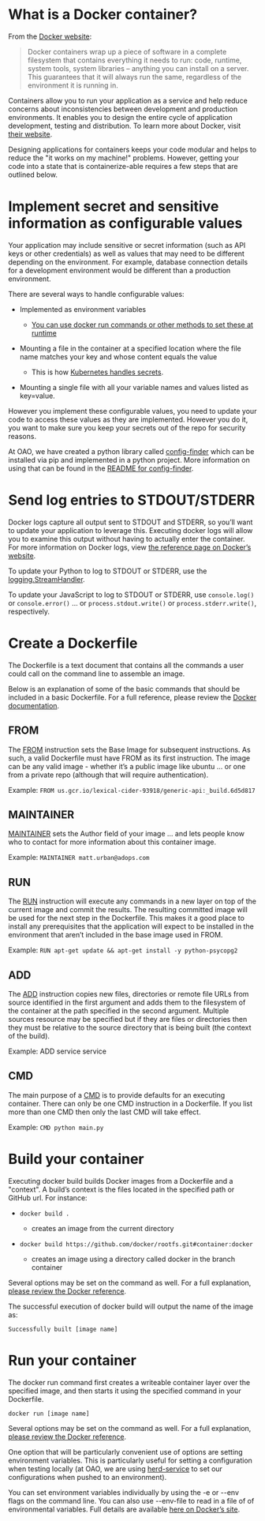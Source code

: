 # What is a Docker container?

From the [Docker website](https://www.docker.com/what-docker):

> Docker containers wrap up a piece of software in a complete filesystem that contains everything it needs to run: code, runtime, system tools, system libraries – anything you can install on a server. This guarantees that it will always run the same, regardless of the environment it is running in.

Containers allow you to run your application as a service and help reduce concerns about inconsistencies between development and production environments. It enables you to design the entire cycle of application development, testing and distribution. To learn more about Docker, visit [their website](https://www.docker.com/).

Designing applications for containers keeps your code modular and helps to reduce the "it works on my machine!" problems. However, getting your code into a state that is containerize-able requires a few steps that are outlined below.

# Implement secret and sensitive information as configurable values

Your application may include sensitive or secret information (such as API keys or other credentials) as well as values that may need to be different depending on the environment. For example, database connection details for a development environment would be different than a production environment.

There are several ways to handle configurable values:

* Implemented as environment variables

    * [You can use docker run commands or other methods to set these at runtime](https://github.com/OAODEV/herd-service/wiki/How-To-Dockerize-an-Application#run-your-container)

* Mounting a file in the container at a specified location where the file name matches your key and whose content equals the value

    * This is how [Kubernetes handles secrets](http://kubernetes.io/v1.1/docs/user-guide/secrets.html). 

* Mounting a single file with all your variable names and values listed as key=value.

However you implement these configurable values, you need to update your code to access these values as they are implemented. However you do it, you want to make sure you keep your secrets out of the repo for security reasons.

At OAO, we have created a python library called [config-finder](https://github.com/OAODEV/config-finder) which can be installed via pip and implemented in a python project. More information on using that can be found in the [README for config-finder](https://github.com/OAODEV/config-finder/blob/master/README.md).

# Send log entries to STDOUT/STDERR

Docker logs capture all output sent to STDOUT and STDERR, so you’ll want to update your application to leverage this.  Executing docker logs will allow you to examine this output without having to actually enter the container. For more information on Docker logs, view [the reference page on Docker’s website](https://docs.docker.com/engine/reference/commandline/logs/).

To update your Python to log to STDOUT or STDERR, use the [logging.StreamHandler](https://docs.python.org/3.5/library/logging.handlers.html#streamhandler).

To update your JavaScript to log to STDOUT or STDERR, use `console.log()` or `console.error()` … or `process.stdout.write()` or `process.stderr.write()`, respectively.

# Create a Dockerfile

The Dockerfile is a text document that contains all the commands a user could call on the command line to assemble an image. 

Below is an explanation of some of the basic commands that should be included in a basic Dockerfile. For a full reference, please review the [Docker documentation](https://docs.docker.com/engine/reference/builder/#dockerfile-reference).

## FROM

The [FROM](https://docs.docker.com/engine/reference/builder/#from) instruction sets the Base Image for subsequent instructions. As such, a valid Dockerfile must have FROM as its first instruction. The image can be any valid image - whether it’s a public image like ubuntu … or one from a private repo (although that will require authentication). 

Example: `FROM us.gcr.io/lexical-cider-93918/generic-api:_build.6d5d817`

## MAINTAINER

[MAINTAINER](https://docs.docker.com/engine/reference/builder/#maintainer) sets the Author field of your image … and lets people know who to contact for more information about this container image.

Example: `MAINTAINER matt.urban@adops.com`

## RUN

The [RUN](https://docs.docker.com/engine/reference/builder/#run) instruction will execute any commands in a new layer on top of the current image and commit the results. The resulting committed image will be used for the next step in the Dockerfile. This makes it a good place to install any prerequisites that the application will expect to be installed in the environment that aren’t included in the base image used in FROM.

Example: `RUN apt-get update && apt-get install -y python-psycopg2`

## ADD

The [ADD](https://docs.docker.com/engine/reference/builder/#add) instruction copies new files, directories or remote file URLs from source identified in the first argument and adds them to the filesystem of the container at the path specified in the second argument. Multiple sources resource may be specified but if they are files or directories then they must be relative to the source directory that is being built (the context of the build).

Example: ADD service service

## CMD

The main purpose of a [CMD](https://docs.docker.com/engine/reference/builder/#cmd) is to provide defaults for an executing container. There can only be one CMD instruction in a Dockerfile. If you list more than one CMD then only the last CMD will take effect.

Example: `CMD python main.py`

# Build your container

Executing docker build builds Docker images from a Dockerfile and a "context". A build’s context is the files located in the specified path or GitHub url. For instance:

* `docker build .` 

    * creates an image from the current directory

* `docker build https://github.com/docker/rootfs.git#container:docker`

    * creates an image using a directory called docker in the branch container

Several options may be set on the command as well. For a full explanation, [please review the Docker reference](https://docs.docker.com/engine/reference/commandline/build/).

The successful execution of docker build will output the name of the image as:

`Successfully built [image name]`

# Run your container

The docker run command first creates a writeable container layer over the specified image, and then starts it using the specified command in your Dockerfile.

`docker run [image name]`

Several options may be set on the command as well. For a full explanation, [please review the Docker reference](https://docs.docker.com/engine/reference/commandline/run/).

One option that will be particularly convenient use of options are setting environment variables. This is particularly useful for setting a configuration when testing locally (at OAO, we are using [herd-service](https://github.com/OAODEV/herd-service) to set our configurations when pushed to an environment).

You can set environment variables individually by using the -e or --env flags on the command line. You can also use --env-file to read in a file of of environmental variables. Full details are available [here on Docker’s site](https://docs.docker.com/engine/reference/commandline/run/#set-environment-variables-e-env-env-file).

